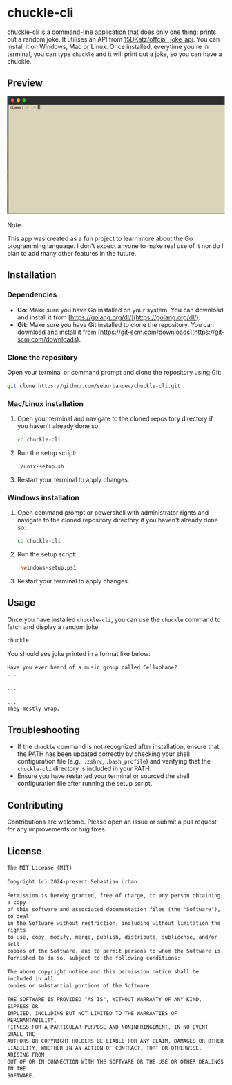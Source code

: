 # chuckle-cli

chuckle-cli is a command-line application that does only one thing: prints out a random joke. It utilises an API from [15DKatz/offcial_joke_api](https://github.com/15Dkatz/official_joke_api). You can install it on Windows, Mac or Linux. Once installed, everytime you're in terminal, you can type `chuckle` and it will print out a joke, so you can have a chuckle.

## Preview

![](./chuckle-cli.gif)

> [!NOTE]
> This app was created as a fun project to learn more about the Go programming language. I don't expect anyone to make real use of it nor do I plan to add many other features in the future.

## Installation

### Dependencies

- **Go**: Make sure you have Go installed on your system. You can download and install it from [https://golang.org/dl/](https://golang.org/dl/).
- **Git**: Make sure you have Git installed to clone the repository. You can download and install it from [https://git-scm.com/downloads](https://git-scm.com/downloads).

### Clone the repository

Open your terminal or command prompt and clone the repository using Git:

```sh
git clone https://github.com/seburbandev/chuckle-cli.git
```

### Mac/Linux installation

1. Open your terminal and navigate to the cloned repository directory if you haven't already done so:

    ```sh
    cd chuckle-cli
    ```

2. Run the setup script:

    ```sh
    ./unix-setup.sh
    ```

3. Restart your terminal to apply changes.

### Windows installation

1. Open command prompt or powershell with administrator rights and navigate to the cloned repository directory if you haven't already done so:

    ```sh
    cd chuckle-cli
    ```

2. Run the setup script:

    ```sh
    .\windows-setup.ps1
    ```

3. Restart your terminal to apply changes.

## Usage

Once you have installed `chuckle-cli`, you can use the `chuckle` command to fetch and display a random joke:

```sh
chuckle
```

You should see joke printed in a format like below:

```
Have you ever heard of a music group called Cellophane?
...

...

...
They mostly wrap.
```

## Troubleshooting

- If the `chuckle` command is not recognized after installation, ensure that the PATH has been updated correctly by checking your shell configuration file (e.g., `.zshrc`, `.bash_profile`) and verifying that the `chuckle-cli` directory is included in your PATH.
- Ensure you have restarted your terminal or sourced the shell configuration file after running the setup script.

## Contributing

Contributions are welcome. Please open an issue or submit a pull request for any improvements or bug fixes.

## License

```
The MIT License (MIT)

Copyright (c) 2024-present Sebastian Urban

Permission is hereby granted, free of charge, to any person obtaining a copy
of this software and associated documentation files (the "Software"), to deal
in the Software without restriction, including without limitation the rights
to use, copy, modify, merge, publish, distribute, sublicense, and/or sell
copies of the Software, and to permit persons to whom the Software is
furnished to do so, subject to the following conditions:

The above copyright notice and this permission notice shall be included in all
copies or substantial portions of the Software.

THE SOFTWARE IS PROVIDED "AS IS", WITHOUT WARRANTY OF ANY KIND, EXPRESS OR
IMPLIED, INCLUDING BUT NOT LIMITED TO THE WARRANTIES OF MERCHANTABILITY,
FITNESS FOR A PARTICULAR PURPOSE AND NONINFRINGEMENT. IN NO EVENT SHALL THE
AUTHORS OR COPYRIGHT HOLDERS BE LIABLE FOR ANY CLAIM, DAMAGES OR OTHER
LIABILITY, WHETHER IN AN ACTION OF CONTRACT, TORT OR OTHERWISE, ARISING FROM,
OUT OF OR IN CONNECTION WITH THE SOFTWARE OR THE USE OR OTHER DEALINGS IN THE
SOFTWARE.
```